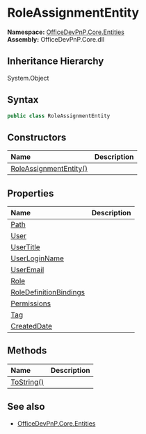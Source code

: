 # RoleAssignmentEntity
  

**Namespace:** [OfficeDevPnP.Core.Entities](OfficeDevPnP.Core.Entities.md)  
**Assembly:** OfficeDevPnP.Core.dll  
## Inheritance Hierarchy
System.Object  
## Syntax
```C#
public class RoleAssignmentEntity
```
## Constructors
|**Name**|**Description**|
|:-----|:-----|
| [RoleAssignmentEntity()](OfficeDevPnP.Core.Entities.RoleAssignmentEntity.ctor1.md) | 
## Properties
|**Name**|**Description**|
|:-----|:-----|
| [Path](OfficeDevPnP.Core.Entities.RoleAssignmentEntity.Path.md) | 
| [User](OfficeDevPnP.Core.Entities.RoleAssignmentEntity.User.md) | 
| [UserTitle](OfficeDevPnP.Core.Entities.RoleAssignmentEntity.UserTitle.md) | 
| [UserLoginName](OfficeDevPnP.Core.Entities.RoleAssignmentEntity.UserLoginName.md) | 
| [UserEmail](OfficeDevPnP.Core.Entities.RoleAssignmentEntity.UserEmail.md) | 
| [Role](OfficeDevPnP.Core.Entities.RoleAssignmentEntity.Role.md) | 
| [RoleDefinitionBindings](OfficeDevPnP.Core.Entities.RoleAssignmentEntity.RoleDefinitionBindings.md) | 
| [Permissions](OfficeDevPnP.Core.Entities.RoleAssignmentEntity.Permissions.md) | 
| [Tag](OfficeDevPnP.Core.Entities.RoleAssignmentEntity.Tag.md) | 
| [CreatedDate](OfficeDevPnP.Core.Entities.RoleAssignmentEntity.CreatedDate.md) | 
## Methods
|**Name**|**Description**|
|:-----|:-----|
| [ToString()](OfficeDevPnP.Core.Entities.RoleAssignmentEntity.B40365CF.md) | 
## See also
- [OfficeDevPnP.Core.Entities](OfficeDevPnP.Core.Entities.md)
